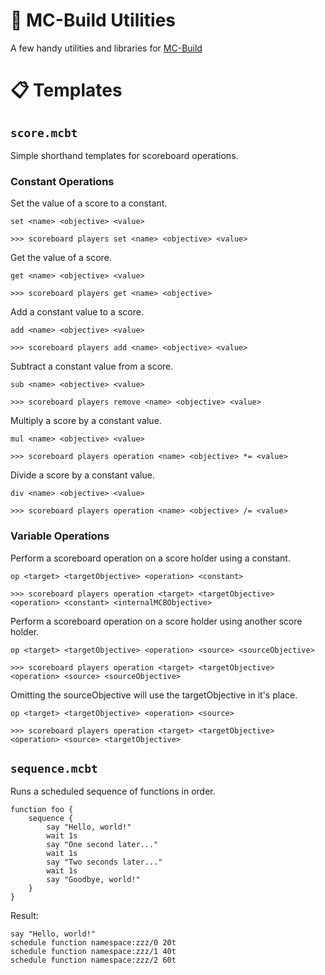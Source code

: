 # 🔧 MC-Build Utilities

A few handy utilities and libraries for [MC-Build](https://mcbuild.dev/)

# 📋 Templates

## `score.mcbt`

Simple shorthand templates for scoreboard operations.

### Constant Operations

Set the value of a score to a constant.

```
set <name> <objective> <value>

>>> scoreboard players set <name> <objective> <value>
```

Get the value of a score.

```
get <name> <objective> <value>

>>> scoreboard players get <name> <objective>
```

Add a constant value to a score.

```
add <name> <objective> <value>

>>> scoreboard players add <name> <objective> <value>
```

Subtract a constant value from a score.

```
sub <name> <objective> <value>

>>> scoreboard players remove <name> <objective> <value>
```

Multiply a score by a constant value.

```
mul <name> <objective> <value>

>>> scoreboard players operation <name> <objective> *= <value>
```

Divide a score by a constant value.

```
div <name> <objective> <value>

>>> scoreboard players operation <name> <objective> /= <value>
```

### Variable Operations

Perform a scoreboard operation on a score holder using a constant.

```
op <target> <targetObjective> <operation> <constant>

>>> scoreboard players operation <target> <targetObjective> <operation> <constant> <internalMCBObjective>
```

Perform a scoreboard operation on a score holder using another score holder.

```
op <target> <targetObjective> <operation> <source> <sourceObjective>

>>> scoreboard players operation <target> <targetObjective> <operation> <source> <sourceObjective>
```

Omitting the sourceObjective will use the targetObjective in it's place.

```
op <target> <targetObjective> <operation> <source>

>>> scoreboard players operation <target> <targetObjective> <operation> <source> <targetObjective>
```

## `sequence.mcbt`

Runs a scheduled sequence of functions in order.

```
function foo {
	sequence {
		say "Hello, world!"
		wait 1s
		say "One second later..."
		wait 1s
		say "Two seconds later..."
		wait 1s
		say "Goodbye, world!"
	}
}

```

Result:

```
say "Hello, world!"
schedule function namespace:zzz/0 20t
schedule function namespace:zzz/1 40t
schedule function namespace:zzz/2 60t
```
